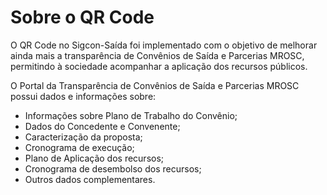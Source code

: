 # Sobre o QR Code

O QR Code no Sigcon-Saída foi implementado com o objetivo de melhorar ainda mais a transparência de Convênios de Saída e Parcerias MROSC, permitindo à sociedade acompanhar a aplicação dos recursos públicos.&#x20;

O Portal da Transparência de Convênios de Saída e Parcerias MROSC possui dados e informações sobre:

* Informações sobre Plano de Trabalho do Convênio;
* Dados do Concedente e Convenente;
* Caracterização da proposta;
* Cronograma de execução;&#x20;
* Plano de Aplicação dos recursos;&#x20;
* Cronograma de desembolso dos recursos;
* Outros dados complementares.
